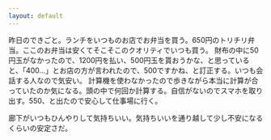 ```yaml
---
layout: default
---
```


昨日のできごと。ランチをいつものお店でお弁当を買う。650円のトリチリ弁当。ここのお弁当は安くてそこそこのクオリティでいつも買う。
財布の中に50円玉がなかったので、1200円を払い、500円玉を貰おうかな、と思っていると、「400...」とお店の方が言われたので、500ですかね、と訂正する。いつも会話する人なので気安い。
計算機を使わなかったので歩きながら本当に計算が合っていたのか気になる。頭の中で何回か計算する。自信がないのでスマホを取り出す。550、と出たので安心して仕事場に行く。

廊下がいつもひんやりして気持ちいい。気持ちいいを通り越して少し不安になるくらいの安定さだ。